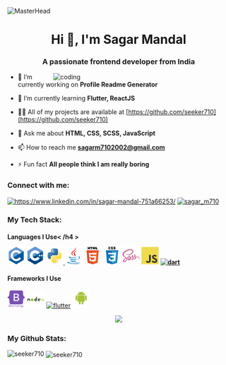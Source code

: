 ![MasterHead](https://1.bp.blogspot.com/-7A4WynwLsMw/XbBpCXG8fHI/AAAAAAAAMt4/uOa1bpLskYgrwGbllhSu2SDj_Mig8SXJQCLcBGAsYHQ/s1600/2000_600px.gif)
<h1 align="center">Hi 👋, I'm Sagar Mandal</h1>
<h3 align="center">A passionate frontend developer from India</h3>
<img align="right" alt="coding" width="400" src="https://i.pinimg.com/originals/f1/e7/34/f1e734f9cade86fe737a9aa404ad5677.gif">

- 🔭 I’m currently working on **Profile Readme Generator**

- 🌱 I’m currently learning **Flutter, ReactJS**

- 👨‍💻 All of my projects are available at [https://github.com/seeker710](https://github.com/seeker710)

- 💬 Ask me about **HTML, CSS, SCSS, JavaScript**

- 📫 How to reach me **sagarm7102002@gmail.com**

- ⚡ Fun fact **All people think I am really boring**

<h3 align="left">Connect with me:</h3>
<p align="left">
<a href="https://linkedin.com/in/https://www.linkedin.com/in/sagar-mandal-751a66253/" target="blank"><img align="center" src="https://raw.githubusercontent.com/rahuldkjain/github-profile-readme-generator/master/src/images/icons/Social/linked-in-alt.svg" alt="https://www.linkedin.com/in/sagar-mandal-751a66253/" height="30" width="40" /></a>
<a href="https://instagram.com/sagar_m710" target="blank"><img align="center" src="https://raw.githubusercontent.com/rahuldkjain/github-profile-readme-generator/master/src/images/icons/Social/instagram.svg" alt="sagar_m710" height="30" width="40" /></a>
</p>

<h3 align="left">My Tech Stack:</h3>
<h4 align = "left" >Languages I Use< /h4 >
    <p align = "left" >
      <a href = "https://www.cprogramming.com/" target = "_blank" rel = "noreferrer" > <img src = "https://raw.githubusercontent.com/devicons/devicon/master/icons/c/c-original.svg" alt = "c" width = "40" height = "40" / ></a >
      <a href = "https://www.w3schools.com/cpp/" target = "_blank" rel = "noreferrer" > <img src = "https://raw.githubusercontent.com/devicons/devicon/master/icons/cplusplus/cplusplus-original.svg" alt = "cplusplus" width = "40" height = "40" / ></a >
      <a href = "https://www.python.org" target = "_blank" rel = "noreferrer"> <img src = "https://raw.githubusercontent.com/devicons/devicon/master/icons/python/python-original.svg" alt = "python" width = "40" height = "40"/> </a>
      <a href = "https://www.java.com" target = "_blank" rel = "noreferrer" > <img src = "https://raw.githubusercontent.com/devicons/devicon/master/icons/java/java-original.svg" alt = "java" width = "40" height = "40" / ></a >
      <a href = "https://www.w3.org/html/" target = "_blank" rel = "noreferrer" > <img src = "https://raw.githubusercontent.com/devicons/devicon/master/icons/html5/html5-original-wordmark.svg" alt = "html5" width = "40" height = "40" / ></a >
      <a href = "https://www.w3schools.com/css/" target = "_blank" rel = "noreferrer" > <img src = "https://raw.githubusercontent.com/devicons/devicon/master/icons/css3/css3-original-wordmark.svg" alt = "css3" width = "40" height = "40" / ></a >
      <a href = "https://sass-lang.com" target = "_blank" rel = "noreferrer" > <img src = "https://raw.githubusercontent.com/devicons/devicon/master/icons/sass/sass-original.svg" alt = "sass" width = "40" height = "40" / ></a >
      <a href = "https://developer.mozilla.org/en-US/docs/Web/JavaScript" target = "_blank" rel = "noreferrer" > <img src = "https://raw.githubusercontent.com/devicons/devicon/master/icons/javascript/javascript-original.svg" alt = "javascript" width = "40" height = "40" / ></a >
      <a href = "https://dart.dev" target = "_blank" rel = "noreferrer" > <img src = "https://www.vectorlogo.zone/logos/dartlang/dartlang-icon.svg" alt = "dart" width = "40" height = "40" / ></a > 
    </p>
<h4 align = "left">Frameworks I Use</h4>
    <p align = "left">
        <a href = "https://getbootstrap.com" target = "_blank" rel = "noreferrer" > <img src = "https://raw.githubusercontent.com/devicons/devicon/master/icons/bootstrap/bootstrap-plain-wordmark.svg" alt = "bootstrap" width = "40" height = "40" / ></a >
        <a href = "https://nodejs.org" target = "_blank" rel = "noreferrer" > <img src = "https://raw.githubusercontent.com/devicons/devicon/master/icons/nodejs/nodejs-original-wordmark.svg" alt = "nodejs" width = "40" height = "40" / ></a >
        <a href = "https://flutter.dev" target = "_blank" rel = "noreferrer" > <img src = "https://www.vectorlogo.zone/logos/flutterio/flutterio-icon.svg" alt = "flutter" width = "40" height = "40" / ></a >
        <a href = "https://developer.android.com" target = "_blank" rel = "noreferrer" > <img src = "https://raw.githubusercontent.com/devicons/devicon/master/icons/android/android-original-wordmark.svg" alt = "android" width = "40" height = "40" / ></a >
    </p>

<p align="center"><a href="https://git.io/streak-stats" target="_blank" rel="noreferrer"><img src="https://streak-stats.demolab.com?user=seeker710&theme=dark&date_format=M%20j%5B%2C%20Y%5D"></a></p>

<h3>My Github Stats:</h3>
<p><img align="left" src="https://github-readme-stats.vercel.app/api/top-langs?username=seeker710&show_icons=true&locale=en&layout=compact" alt="seeker710" /></p>
<p>&nbsp;<img align="center" src="https://github-readme-stats.vercel.app/api?username=seeker710&show_icons=true&locale=en" alt="seeker710" /></p>
